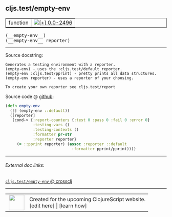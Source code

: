 ## cljs.test/empty-env



 <table border="1">
<tr>
<td>function</td>
<td><a href="https://github.com/cljsinfo/cljs-api-docs/tree/0.0-2496"><img valign="middle" alt="[+] 0.0-2496" title="Added in 0.0-2496" src="https://img.shields.io/badge/+-0.0--2496-lightgrey.svg"></a> </td>
</tr>
</table>


 <samp>
(__empty-env__)<br>
</samp>
 <samp>
(__empty-env__ reporter)<br>
</samp>

---





Source docstring:

```
Generates a testing environment with a reporter.
(empty-env) - uses the :cljs.test/default reporter.
(empty-env :cljs.test/pprint) - pretty prints all data structures. 
(empty-env reporter) - uses a reporter of your choosing.

To create your own reporter see cljs.test/report
```


Source code @ [github](https://github.com/clojure/clojurescript/blob/r1.7.189/src/main/cljs/cljs/test.cljs#L252-L267):

```clj
(defn empty-env
  ([] (empty-env ::default))
  ([reporter]
   (cond-> {:report-counters {:test 0 :pass 0 :fail 0 :error 0}
            :testing-vars ()
            :testing-contexts ()
            :formatter pr-str
            :reporter reporter}
     (= ::pprint reporter) (assoc :reporter ::default
                             :formatter pprint/pprint))))
```

<!--
Repo - tag - source tree - lines:

 <pre>
clojurescript @ r1.7.189
└── src
    └── main
        └── cljs
            └── cljs
                └── <ins>[test.cljs:252-267](https://github.com/clojure/clojurescript/blob/r1.7.189/src/main/cljs/cljs/test.cljs#L252-L267)</ins>
</pre>

-->

---



###### External doc links:

[`cljs.test/empty-env` @ crossclj](http://crossclj.info/fun/cljs.test.cljs/empty-env.html)<br>

---

 <table>
<tr><td>
<img valign="middle" align="right" width="48px" src="http://i.imgur.com/Hi20huC.png">
</td><td>
Created for the upcoming ClojureScript website.<br>
[edit here] | [learn how]
</td></tr></table>

[edit here]:https://github.com/cljsinfo/cljs-api-docs/blob/master/cljsdoc/cljs.test/empty-env.cljsdoc
[learn how]:https://github.com/cljsinfo/cljs-api-docs/wiki/cljsdoc-files

<!--

This information was too distracting to show to readers, but I'll leave it
commented here since it is helpful to:

- pretty-print the data used to generate this document
- and show how to retrieve that data



The API data for this symbol:

```clj
{:ns "cljs.test",
 :name "empty-env",
 :signature ["[]" "[reporter]"],
 :history [["+" "0.0-2496"]],
 :type "function",
 :full-name-encode "cljs.test/empty-env",
 :source {:code "(defn empty-env\n  ([] (empty-env ::default))\n  ([reporter]\n   (cond-> {:report-counters {:test 0 :pass 0 :fail 0 :error 0}\n            :testing-vars ()\n            :testing-contexts ()\n            :formatter pr-str\n            :reporter reporter}\n     (= ::pprint reporter) (assoc :reporter ::default\n                             :formatter pprint/pprint))))",
          :title "Source code",
          :repo "clojurescript",
          :tag "r1.7.189",
          :filename "src/main/cljs/cljs/test.cljs",
          :lines [252 267]},
 :full-name "cljs.test/empty-env",
 :docstring "Generates a testing environment with a reporter.\n(empty-env) - uses the :cljs.test/default reporter.\n(empty-env :cljs.test/pprint) - pretty prints all data structures. \n(empty-env reporter) - uses a reporter of your choosing.\n\nTo create your own reporter see cljs.test/report"}

```

Retrieve the API data for this symbol:

```clj
;; from Clojure REPL
(require '[clojure.edn :as edn])
(-> (slurp "https://raw.githubusercontent.com/cljsinfo/cljs-api-docs/catalog/cljs-api.edn")
    (edn/read-string)
    (get-in [:symbols "cljs.test/empty-env"]))
```

-->
